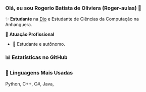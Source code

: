 ### Olá, eu sou Rogerio Batista de Oliviera (Roger-aulas) 👋

✨ **Estudante** na [Dio](https://dio.me) e Estudante de Ciências da Computação na Anhanguera.

🏢 **Atuação Profissional**
- 🚀 Estudante e autônomo.

### 📊 Estatísticas no GitHub


### 🚀 Linguagens Mais Usadas
Python, C++, C#, Java, 
